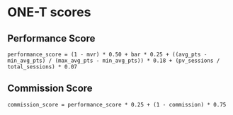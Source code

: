 # ONE-T scores

## Performance Score

`performance_score = (1 - mvr) * 0.50 + bar * 0.25 + ((avg_pts - min_avg_pts) / (max_avg_pts - min_avg_pts)) * 0.18 + (pv_sessions / total_sessions) * 0.07`  

## Commission Score

`commission_score = performance_score * 0.25 + (1 - commission) * 0.75`